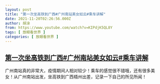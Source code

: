```yaml
---
layout: post
title: "第一次坐高铁到广西#广州南站美女如云#乘车讲解"
date: 2021-11-20T02:26:56.000Z
author: 胡涂
from: https://www.youtube.com/watch?v=KIPdjK5QL8Y
tags: [ 放眼看世界 ]
categories: [ 放眼看世界 ]
---
```

<!--1637375216000-->
[第一次坐高铁到广西#广州南站美女如云#乘车讲解](https://www.youtube.com/watch?v=KIPdjK5QL8Y)
------

<div>
广州南站真的非常大，疫情期间人相对较少！乘车的感觉很不错哦，还有很多美女！从广州南站出发，坐高铁到广西梧州出差，记录一下自己的所见所闻！
</div>
